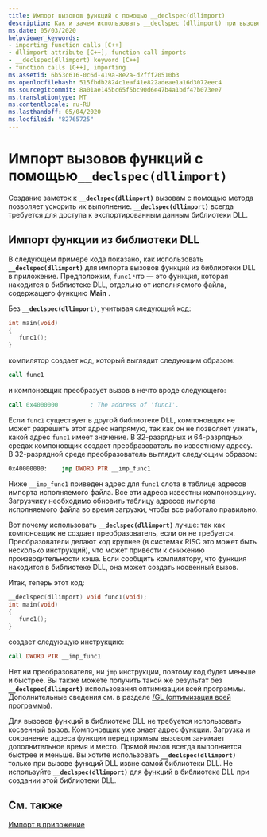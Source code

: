 ```yaml
---
title: Импорт вызовов функций с помощью __declspec(dllimport)
description: Как и зачем использовать __declspec (dllimport) при вызове данных и функций библиотеки DLL.
ms.date: 05/03/2020
helpviewer_keywords:
- importing function calls [C++]
- dllimport attribute [C++], function call imports
- __declspec(dllimport) keyword [C++]
- function calls [C++], importing
ms.assetid: 6b53c616-0c6d-419a-8e2a-d2fff20510b3
ms.openlocfilehash: 515fbdb2824c1eaf41e822adeae1a16d3072eec4
ms.sourcegitcommit: 8a01ae145bc65f5bc90d6e47b4a1bdf47b073ee7
ms.translationtype: MT
ms.contentlocale: ru-RU
ms.lasthandoff: 05/04/2020
ms.locfileid: "82765725"
---
```

# <a name="importing-function-calls-using-__declspecdllimport"></a>Импорт вызовов функций с помощью`__declspec(dllimport)`

Создание заметок к **`__declspec(dllimport)`** вызовам с помощью метода позволяет ускорить их выполнение. **`__declspec(dllimport)`** всегда требуется для доступа к экспортированным данным библиотеки DLL.

## <a name="import-a-function-from-a-dll"></a>Импорт функции из библиотеки DLL

В следующем примере кода показано, как использовать **`__declspec(dllimport)`** для импорта вызовов функций из библиотеки DLL в приложение. Предположим, `func1` что — это функция, которая находится в библиотеке DLL, отдельно от исполняемого файла, содержащего функцию **Main** .

Без **`__declspec(dllimport)`**, учитывая следующий код:

```C
int main(void)
{
   func1();
}
```

компилятор создает код, который выглядит следующим образом:

```asm
call func1
```

и компоновщик преобразует вызов в нечто вроде следующего:

```asm
call 0x4000000         ; The address of 'func1'.
```

Если `func1` существует в другой библиотеке DLL, компоновщик не может разрешить этот адрес напрямую, так как он не позволяет узнать, какой адрес `func1` имеет значение. В 32-разрядных и 64-разрядных средах компоновщик создает преобразователь по известному адресу. В 32-разрядной среде преобразователь выглядит следующим образом:

```asm
0x40000000:    jmp DWORD PTR __imp_func1
```

Ниже `__imp_func1` приведен адрес для `func1` слота в таблице адресов импорта исполняемого файла. Все эти адреса известны компоновщику. Загрузчику необходимо обновить таблицу адресов импорта исполняемого файла во время загрузки, чтобы все работало правильно.

Вот почему использовать **`__declspec(dllimport)`** лучше: так как компоновщик не создает преобразователь, если он не требуется. Преобразователи делают код крупнее (в системах RISC это может быть несколько инструкций), что может привести к снижению производительности кэша. Если сообщить компилятору, что функция находится в библиотеке DLL, она может создать косвенный вызов.

Итак, теперь этот код:

```C
__declspec(dllimport) void func1(void);
int main(void)
{
   func1();
}
```

создает следующую инструкцию:

```asm
call DWORD PTR __imp_func1
```

Нет ни преобразователя, ни `jmp` инструкции, поэтому код будет меньше и быстрее. Вы также можете получить такой же результат без **`__declspec(dllimport)`** использования оптимизации всей программы. Дополнительные сведения см. в разделе [/GL (оптимизация всей программы)](reference/gl-whole-program-optimization.md).

Для вызовов функций в библиотеке DLL не требуется использовать косвенный вызов. Компоновщик уже знает адрес функции. Загрузка и сохранение адреса функции перед прямым вызовом занимает дополнительное время и место. Прямой вызов всегда выполняется быстрее и меньше. Вы хотите использовать **`__declspec(dllimport)`** только при вызове функций DLL извне самой библиотеки DLL. Не используйте **`__declspec(dllimport)`** для функций в библиотеке DLL при создании этой библиотеки DLL.

## <a name="see-also"></a>См. также

[Импорт в приложение](importing-into-an-application.md)
